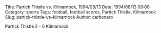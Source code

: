 Title: Partick Thistle vs. Kilmarnock, 1994/08/13
Date: 1994/08/13 00:00
Category: sports
Tags: football, football scores, Partick Thistle, Kilmarnock
Slug: partick-thistle-vs-kilmarnock
Author: carbonero


Partick Thistle 2 - 0 Kilmarnock
